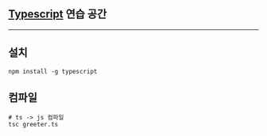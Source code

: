 ## [Typescript](https://www.typescriptlang.org/index.html) 연습 공간

***

## 설치
```
npm install -g typescript
```

## 컴파일
```
# ts -> js 컴파일
tsc greeter.ts
```

